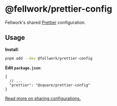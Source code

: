 # @fellwork/prettier-config

Fellwork's shared [Prettier](https://prettier.io) configuration.

## Usage

**Install**:

```sh
pnpm add --dev @fellwork/prettier-config
```

**Edit `package.json`**:

```jsonc
{
  // ...
  "prettier": "@square/prettier-config"
}
```

[Read more on sharing configurations.](https://prettier.io/docs/en/configuration.html#sharing-configurations)
